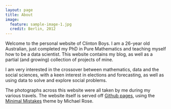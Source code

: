 ```yaml
---
layout: page
title: About
image:
  feature: sample-image-1.jpg
  credit: Berlin, 2012
---
```

Welcome to the personal website of Clinton Boys. I am a 26-year old Australian, just completed my PhD in Pure Mathematics and teaching myself how to be a data scientist. This website contains my blog, as well as a partial (and growing) collection of projects of mine.

I am very interested in the crossover between mathematics, data and the social sciences, with a keen interest in elections and forecasting, as well as using data to solve and explore social problems. 

The photographs across this website were all taken by me during my various travels. The website itself is served off [Github pages](https://pages.github.com/), using the [Minimal Mistakes](https://github.com/mmistakes/minimal-mistakes) theme by Michael Rose. 